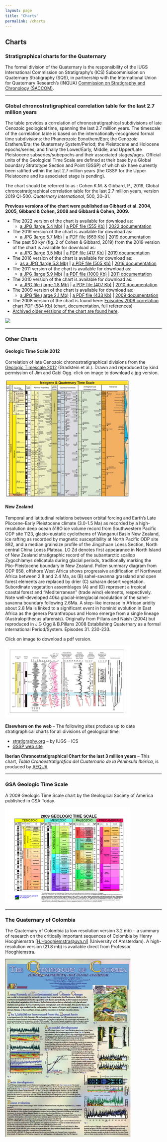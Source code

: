 ```yaml
---
layout: page
title: "Charts"
permalink: /charts
---
```


## Charts

### Stratigraphical charts for the Quaternary

The formal division of the Quaternary is the responsibility of the IUGS International Commission on Stratigraphy’s (ICS) Subcommission on Quaternary Stratigraphy (SQS), in partnership with the International Union for Quaternary Research’s (INQUA) [Commission on Stratigraphy and Chronology (SACCOM)](http://inqua-saccom.org/).

---

### Global chronostratigraphical correlation table for the last 2.7 million years

The table provides a correlation of chronostratigraphical subdivisions of late Cenozoic geological time, spanning the last 2.7 million years. The timescale of the correlation table is based on the internationally-recognised formal time subdivisions: the Phanerozoic Eonothem/Eon; the Cenozoic Erathem/Era; the Quaternary System/Period; the Pleistocene and Holocene epochs/series; and finally the Lower/Early, Middle, and Upper/Late Pleistocene subseries/subepochs and their associated stages/ages. Official units of the Geological Time Scale are defined at their base by a Global boundary Stratotype Section and Point (GSSP) of which six have currently been ratified within the last 2.7 million years (the GSSP for the Upper Pleistocene and its associated stage is pending).

The chart should be referred to as : Cohen K.M. & Gibbard, P., 2019, Global chronostratigraphical correlation table for the last 2.7 million years, version 2019 QI-500. _Quaternary International_, 500, 20–31.

**Previous versions of the chart were published as Gibbard et al. 2004, 2005, Gibbard & Cohen, 2008 and Gibbard & Cohen, 2009.**

* The 2022 version of the chart is available for download as: 
    * [a JPG (large 5.4 Mb)](files/charts/POSTERstratchart_v2022a.jpg) \| [a PDF file (555 Kb)](files/charts/POSTERstratchart_v2022a.pdf) \| [2022 documentation](https://data.mendeley.com/datasets/dtsn3xn3n6/5)
* The 2019 version of the chart is available for download as: 
    * [a JPG (large 5.7 Mb)](files/charts/files/charts/POSTERstratchart_v2019.jpg) \| [a PDF file (669 Kb)](files/charts/POSTERstratchart_v2019.pdf) \| [2019 documentation](https://data.mendeley.com/datasets/dtsn3xn3n6/1)
* The past 50 kyr (fig. 2 of Cohen & Gibbard, 2019) from the 2019 version of the chart is available for download as: 
    * [a JPG (large 3.5 Mb)](files/charts/files/charts/POSTERinset_Last50k_Figure2.jpg) \| [a PDF file (417 Kb)](files/charts/POSTERinset_Last50k_Figure2.pdf) \| [2019 documentation](https://data.mendeley.com/datasets/dtsn3xn3n6/1)
* The 2016 version of the chart is available for download as: 
    * [as a JPG (large 5.3 Mb)](files/charts/POSTERstratchart_v2016.jpg) \| [a PDF file (505 Kb)](files/charts/POSTERstratchart_v2016.pdf) \| [2016 documentation](files/charts/CorrelnPoster_2011-1.doc)
* The 2011 version of the chart is available for download as: 
    * [a JPG (large 5.9 Mb)](files/charts/POSTERstratchart-v2011.jpg) \| [a PDF file (1000 Kb)](files/charts/POSTERstratchart-v2011.pdf) \| [2011 documentation](files/charts/CorrelnPoster_2010.doc)
* The 2010 version of the chart is available for download as: 
    * [a JPG file (large 1.8 Mb)](files/charts/POSTERSTRAT_v20102.jpg) \| [a PDF file (407 Kb)](files/charts/POSTERSTRAT_v20102.pdf) \| [2010 documentation](files/charts/CorrelnPoster_text09_final.pdf)
* The 2009 version of the chart is available for download as: 
    * [a JPG file (large 2.1 Mb)](files/charts/quaternarychart2009a.jpg) \| [a PDF file (433 Kb)](files/charts/quaternarychart2009a.pdf) \| [2009 documentation](files/charts/)
* The 2008 version of the chart is found here: [Episodes 2008 correlation chart PDF (584 Kb)](files/charts/episodes2008-243-247.pdf) (chart, documentation, full references)
* [Archived older versions of the chart are found here](files/charts/).

<img src="files/charts/POSTERstratchart_v2022a.jpg" style="width:80%;" />

---

### Other Charts

#### Geologic Time Scale 2012

Correlation of late Cenozoic chronostratigraphical divisions from the [Geologic Timescale 2012](https://www.elsevier.com/books/the-geologic-time-scale-2012/gradstein/978-0-444-59425-9) (Gradstein et al.). Drawn and reproduced by kind permission of Jim and Gabi Ogg. click on image to download a jpg version.

<img src="images/charts/Neogene_timescale_Sept2012-1.jpg" style="width:80%;" />

#### New Zealand

Temporal and latitudinal relations between orbital forcing and Earth’s Late Pliocene-Early Pleistocene climate (3.0-1.5 Ma) as recorded by a high-resolution deep ocean δ18O ice volume record from Southwestern Pacific ODP site 1123, glacio-eustatic cyclothems of Wanganui Basin New Zealand, ice rafting as recorded by magnetic susceptibility at North Pacific ODP site 882, and a median grainsize profile of the Jingchuan Loess Section, North central China Loess Plateau. LO Zd denotes first appearance in North Island of New Zealand stratigraphic record of the subantarctic scallop Zygochlamys delicatula during glacial periods, traditionally marking the Plio-Pleistocene boundary in New Zealand. Pollen summary diagram from ODP 658, offshore West Africa shows progressive aridification of Northwest Africa between 2.8 and 2.4 Ma, as (B) sahel-savanna grassland and open forest elements are replaced by drier (C) saharan desert vegetation. Subordinate vegetation assemblages (A) and (D) represent a tropical coastal forest and “Mediterranean” (trade wind) elements, respectively. Note well-developed 40ka glacial-interglacial modulation of the sahel-savanna boundary following 2.6Ma. A step-like increase in African aridity about 2.8 Ma is linked to a significant event in hominid evolution in East Africa as the genera Paranthropus and Homo emerge from a single lineage (Australopithecus afarensis). Originally from Pillans and Naish (2004) but reproduced in J.G Ogg & B.Pillans 2008 Establishing Quaternary as a formal international Period/System. Episodes 31. 230-233.

Click on image to download a pdf version.

<a href="files/charts/OggPillans-F2.pdf">
    <img src="images/charts/OggPillans-F2.png" style="width:80%;" />
</a>

**Elsewhere on the web** – The following sites produce up to date stratigraphical charts for all divisions of geological time:


* [stratigraphy.org](http://www.stratigraphy.org/) – by IUGS – ICS
* [GSSP web site](http://stratigraphy.science.purdue.edu/gssp/)

**Iberian Chronostratigraphical Chart for the last 3 million years** – This chart, _Tabla Cronoestratigráfica del Cuaternario de la Península Ibérica_, is produced by [AEQUA](http://tierra.rediris.es/aequa/)

---

### GSA Geologic Time Scale

A 2009 Geologic Time Scale chart by the Geological Society of America published in GSA Today.

<a href="images/charts/GSAchron09.jpg">
    <img src="images/charts/GSAchron09.jpg" style="width:80%;" />
</a>

---

### The Quaternary of Colombia

The Quaternary of Colombia (a low resolution version 3.2 mb) – a summary of research on the critically important sequences of Colombia by Henry Hooghiemstra [H.Hooghiemstra@uva.nl] (University of Amsterdam). A high-resolution version (21.8 mb) is available direct from Professor Hooghiemstra.

<a href="files/charts/quatcolombihoog.pdf">
    <img src="images/charts/quatcolthumb14.jpg" style="width:80%;" />
</a>